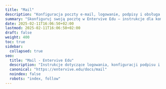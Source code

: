 ```yaml
---
title: "Mail"
description: "Konfiguracja poczty e-mail, logowanie, podpisy i obsługa SOGo."
summary: "Skonfiguruj swoją pocztę w Entervive Edu – instrukcje dla komputerów i urządzeń mobilnych."
date: 2025-02-11T16:06:50+02:00
lastmod: 2025-02-11T16:06:50+02:00
draft: false
weight: 400
toc: true
sidebar:
  collapsed: true
seo:
  title: "Mail - Entervive Edu"
  description: "Instrukcje dotyczące logowania, konfiguracji podpisu i obsługi SOGo w Entervive Edu."
  canonical: "https://entervive.edu/docs/mail"
  noindex: false
  robots: "index, follow"
---
```

